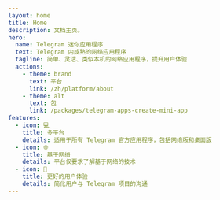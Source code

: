 ```yaml
---
layout: home
title: Home
description: 文档主页。
hero:
  name: Telegram 迷你应用程序
  text: Telegram 内成熟的网络应用程序
  tagline: 简单、灵活、类似本机的网络应用程序，提升用户体验
  actions:
    - theme: brand
      text: 平台
      link: /zh/platform/about
    - theme: alt
      text: 包
      link: /packages/telegram-apps-create-mini-app
features:
  - icon: 💻
    title: 多平台
    details: 适用于所有 Telegram 官方应用程序，包括网络版和桌面版
  - icon: 🌐
    title: 基于网络
    details: 平台仅要求了解基于网络的技术
  - icon: 🧑
    title: 更好的用户体验
    details: 简化用户与 Telegram 项目的沟通
---
```


